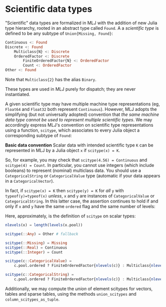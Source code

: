 # Scientific data types

"Scientific" data types are formalized in MLJ with the addition of new
Julia type hierarchy, rooted in an abstract type called `Found`. A
a *scientific type* is defined to be any subtype of `Union{Missing, Found}`:

````julia
Continuous <: Found 
Discrete <: Found
	Multiclass{N} <: Discrete
    OrderedFactor <: Discrete
	    FiniteOrderedFactor{N} <: OrderedFactor 
	    Count <: OrderedFactor
Other <: Found
````

Note that `Multiclass{2}` has the alias `Binary`.

These types are used in MLJ purely for dispatch; they are never
instantiated.

A given scientific type may have multiple machine type representations
(eg, `Float64` and `Float32` both represent `Continuous`). However,
MLJ adopts the simplifying (but not universally adopted) convention
that *the same machine data type cannot be used to represent multiple
scientific types*. We may accordingly express MLJ's convention on
scientific type representations using a function, `scitype`, which
associates to every Julia object a corresponding subtype of `Found`:

**Basic data convention** Scalar data with intended scientific
type `K` can be represented in MLJ by a Julia object `x` if
`scitype(x) = K`.

So, for example, you may check that `scitype(4.56) = Continuous` and
`scitype(4) = Count`. In particular, you cannot use
integers (which include booleans) to represent (nominal) multiclass
data. You should use a `CategoricalString` or `CategoricalValue` type
(automatic if your data appears in a `CategoricalVector`).

In fact, if `scitype(x) = K` then `scitype(y) = K` for *all* `y` with
`typeof(y)=typeof(x)` *unless*, `x` and `y` are instances of
`CategoricalValue` or `CategoricalString`. In this latter case, the
assertion continues to hold if and only if `x` and `y` have the same
`ordered` flag and the same number of levels:

Here, approximately, is the definition of `scitype` on scalar types:

````julia
nlevels(x) = length(levels(x.pool))

scitype(::Any) = Other # fallback

scitype(::Missing) = Missing
scitype(::Real) = Continuous
scitype(::Integer) = Count

scitype(c::CategoricalValue) =
    c.pool.ordered ? FiniteOrderedFactor{nlevels(c)} : Multiclass{nlevels(c)}

scitype(c::CategoricalString) =
    c.pool.ordered ? FiniteOrderedFactor{nlevels(c)} : Multiclass{nlevels(c)}
````

Additionally, we may compute the *union* of element scitypes for
vectors, tables and sparse tables, using the methods `union_scitypes`
and `column_scitypes_as_tuple`.





